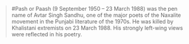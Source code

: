> #Pash or Paash (9 September 1950 – 23 March 1988) was the pen name of Avtar Singh Sandhu, one of the major poets of the Naxalite movement in the Punjabi literature of the 1970s. He was killed by Khalistani extremists on 23 March 1988. His strongly left-wing views were reflected in his poetry.
